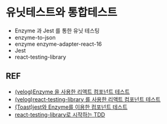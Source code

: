 # 유닛테스트와 통합테스트

- Enzyme 과 Jest 를 통한 유닛 테스팅
- enzyme-to-json
- enzyme enzyme-adapter-react-16
- Jest
- react-testing-library

## REF

- [(velog)Enzyme 을 사용한 리액트 컴포넌트 테스트](https://velog.io/@velopert/react-testing-with-enzyme)
- [(velog)react-testing-library 를 사용한 리액트 컴포넌트 테스트](https://velog.io/@velopert/react-testing-library)
- [(Toast)jest와 Enzyme를 이용한 컴포넌트 테스트](https://meetup.toast.com/posts/180)
- [react-testing-library로 시작하는 TDD](https://medium.com/@benjaminwoojang/react-testing-library%EB%A1%9C-tdd%EA%B0%9C%EB%B0%9C%ED%99%98%EA%B2%BD-%EA%B5%AC%EC%B6%95%ED%95%98%EA%B8%B0-26e55fe33e01)
